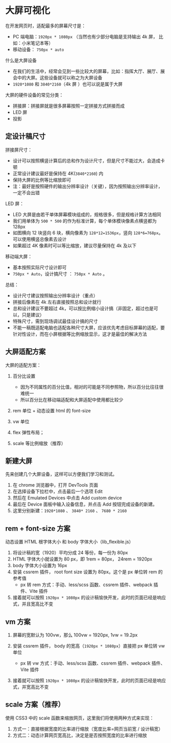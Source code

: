 # 大屏可视化

在开发网页时，适配最多的屏幕尺寸是：

- PC 端电脑：`1920px * 1080px` （当然也有少部分电脑是支持输出 4k 屏， 比如：小米笔记本等）
- 移动设备： `750px * auto`

什么是大屏设备

- 在我们的生活中，经常会见到一些比较大的屏幕，比如：指挥大厅、展厅、展会中的大屏。这些设备就可以称之为大屏设备
- `1920*1080` 和 `3840*2160`（4k 屏 ）也可以说是属于大屏

大屏的硬件设备的常见分类：

- 拼接屏：拼接屏就是很多屏幕按照一定拼接方式拼接而成
- LED 屏
- 投影

## 定设计稿尺寸

拼接屏尺寸：

- 设计可以按照横竖计算后的总和作为设计尺寸，但是尺寸不能过大，会造成卡顿
- 正常设计建议最好是保持在 4K(`3840*2160`) 内
- 保持大屏的比例等比缩放即可
- 注：最好是按照硬件的输出分辨率设计（关键），因为按照输出分辨率设计，一定不会出错

LED 屏：

- LED 大屏是由若干单体屏幕模块组成的，规格很多，但是规格计算方法相同
- 我们用单体为 `500 * 500` 的作为标准计算，每个单体模块像素点横竖都为 128px
- 如图横向 12 块竖向 6 块，横向像素为 `128*12=1536px`，竖向 `128*6=768px`。可以使用横竖总像素去设计
- 如果超过 4K 像素时可以等比缩放，建议尽量保持在 4k 及以下

移动端大屏：

- 基本按照实际尺寸设计即可
- `750px * Auto`，设计搞尺寸 ： `750px * Auto` 。

总结：

- 设计尺寸建议按照输出分辨率设计（重点）
- 拼接后像素在 4k 左右直接按照总和设计就行
- 总和设计建议不要超过 4k，可以按比例缩小设计搞（非固定，超过也是可以，只是建议）
- 特殊尺寸，需到现场调试最佳设计搞的尺寸
- 不能一稿既适配电脑也适配各种尺寸大屏，应该优先考虑目标屏幕的适配，要针对性设计，而在小屏根据等比例缩放显示，这才是最佳的解决方法

## 大屏适配方案

大屏的适配方案：

1. 百分比设置

   - 因为不同属性的百分比值，相对的可能是不同参照物，所以百分比往往很难统一
   - 所以百分比在移动端适配和大屏适配中使用都比较少

2. rem 单位 + 动态设置 html 的 font-size
3. vw 单位
4. flex 弹性布局；
5. scale 等比例缩放（推荐）

## 新建大屏

先来创建几个大屏设备，这样可以方便我们学习和测试。

1. 在 chrome 浏览器中，打开 DevTools 页面
2. 在选择设备下拉栏中，点击最后一个选项 Edit
3. 然后在 Emulated Devices 中点击 Add custom device
4. 最后在 Device 面板中输入设备信息，并点击 Add 按钮完成设备的新建。
5. 这里分别新建：`1920*1080` 、 `3840* 2160` 、 `7680 * 2160`

## rem + font-size 方案

动态设置 HTML 根字体大小 和 body 字体大小（lib_flexible.js）

1. 将设计稿的宽（1920）平均分成 24 等份，每一份为 80px
2. HTML 字体大小就设置为 80 px，即 1rem = 80px， 24rem = 1920px
3. body 字体大小设置为 16px
4. 安装 cssrem 插件， root font size 设置为 80px。这个是 px 单位转 rem 的参考值
   - px 转 rem 方式：手动、less/scss 函数、cssrem 插件、webpack 插件、Vite 插件
5. 接着就可以按照 `1920px * 1080px` 的设计稿愉快开发，此时的页面已经是响应式，并且宽高比不变

## vm 方案

1. 屏幕的宽默认为 100vw，那么 100vw = 1920px, 1vw = 19.2px
2. 安装 cssrem 插件， body 的宽高（`1920px * 1080px`）直接把 px 单位转 vw 单位

   - px 转 vw 方式：手动、less/scss 函数、cssrem 插件、webpack 插件、Vite 插件

3. 接着就可以按照 `1920px * 1080px` 的设计稿愉快开发，此时的页面已经是响应式，并宽高比不变

## scale 方案（推荐）

使用 CSS3 中的 scale 函数来缩放网页，这里我们将使用两种方式来实现：

1. 方式一：直接根据宽度的比率进行缩放（宽度比率=网页当前宽 / 设计稿宽）
2. 方式二：动态计算网页宽高比，决定是是否按照宽度的比率进行缩放

